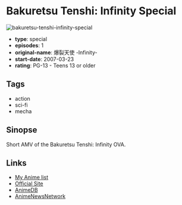 # Bakuretsu Tenshi: Infinity Special

![bakuretsu-tenshi-infinity-special](https://cdn.myanimelist.net/images/anime/2/4071.jpg)

-   **type**: special
-   **episodes**: 1
-   **original-name**: 爆裂天使 -Infinity-
-   **start-date**: 2007-03-23
-   **rating**: PG-13 - Teens 13 or older

## Tags

-   action
-   sci-fi
-   mecha

## Sinopse

Short AMV of the Bakuretsu Tenshi: Infinity OVA.

## Links

-   [My Anime list](https://myanimelist.net/anime/2212/Bakuretsu_Tenshi__Infinity_Special)
-   [Official Site](http://www.baku-ten.net/)
-   [AnimeDB](http://anidb.info/perl-bin/animedb.pl?show=anime&aid=3386)
-   [AnimeNewsNetwork](http://www.animenewsnetwork.com/encyclopedia/anime.php?id=5477)
